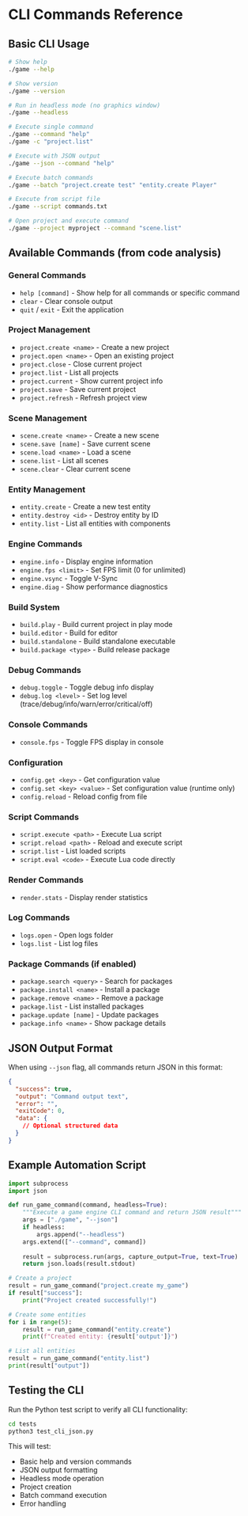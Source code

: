 # CLI Commands Reference

## Basic CLI Usage

```bash
# Show help
./game --help

# Show version
./game --version

# Run in headless mode (no graphics window)
./game --headless

# Execute single command
./game --command "help"
./game -c "project.list"

# Execute with JSON output
./game --json --command "help"

# Execute batch commands
./game --batch "project.create test" "entity.create Player"

# Execute from script file
./game --script commands.txt

# Open project and execute command
./game --project myproject --command "scene.list"
```

## Available Commands (from code analysis)

### General Commands
- `help [command]` - Show help for all commands or specific command
- `clear` - Clear console output
- `quit` / `exit` - Exit the application

### Project Management
- `project.create <name>` - Create a new project
- `project.open <name>` - Open an existing project
- `project.close` - Close current project
- `project.list` - List all projects
- `project.current` - Show current project info
- `project.save` - Save current project
- `project.refresh` - Refresh project view

### Scene Management
- `scene.create <name>` - Create a new scene
- `scene.save [name]` - Save current scene
- `scene.load <name>` - Load a scene
- `scene.list` - List all scenes
- `scene.clear` - Clear current scene

### Entity Management
- `entity.create` - Create a new test entity
- `entity.destroy <id>` - Destroy entity by ID
- `entity.list` - List all entities with components

### Engine Commands
- `engine.info` - Display engine information
- `engine.fps <limit>` - Set FPS limit (0 for unlimited)
- `engine.vsync` - Toggle V-Sync
- `engine.diag` - Show performance diagnostics

### Build System
- `build.play` - Build current project in play mode
- `build.editor` - Build for editor
- `build.standalone` - Build standalone executable
- `build.package <type>` - Build release package

### Debug Commands
- `debug.toggle` - Toggle debug info display
- `debug.log <level>` - Set log level (trace/debug/info/warn/error/critical/off)

### Console Commands
- `console.fps` - Toggle FPS display in console

### Configuration
- `config.get <key>` - Get configuration value
- `config.set <key> <value>` - Set configuration value (runtime only)
- `config.reload` - Reload config from file

### Script Commands
- `script.execute <path>` - Execute Lua script
- `script.reload <path>` - Reload and execute script
- `script.list` - List loaded scripts
- `script.eval <code>` - Execute Lua code directly

### Render Commands
- `render.stats` - Display render statistics

### Log Commands
- `logs.open` - Open logs folder
- `logs.list` - List log files

### Package Commands (if enabled)
- `package.search <query>` - Search for packages
- `package.install <name>` - Install a package
- `package.remove <name>` - Remove a package
- `package.list` - List installed packages
- `package.update [name]` - Update packages
- `package.info <name>` - Show package details

## JSON Output Format

When using `--json` flag, all commands return JSON in this format:

```json
{
  "success": true,
  "output": "Command output text",
  "error": "",
  "exitCode": 0,
  "data": {
    // Optional structured data
  }
}
```

## Example Automation Script

```python
import subprocess
import json

def run_game_command(command, headless=True):
    """Execute a game engine CLI command and return JSON result"""
    args = ["./game", "--json"]
    if headless:
        args.append("--headless")
    args.extend(["--command", command])
    
    result = subprocess.run(args, capture_output=True, text=True)
    return json.loads(result.stdout)

# Create a project
result = run_game_command("project.create my_game")
if result["success"]:
    print("Project created successfully!")

# Create some entities
for i in range(5):
    result = run_game_command("entity.create")
    print(f"Created entity: {result['output']}")

# List all entities
result = run_game_command("entity.list")
print(result["output"])
```

## Testing the CLI

Run the Python test script to verify all CLI functionality:

```bash
cd tests
python3 test_cli_json.py
```

This will test:
- Basic help and version commands
- JSON output formatting
- Headless mode operation
- Project creation
- Batch command execution
- Error handling